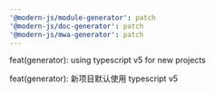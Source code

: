 ```yaml
---
'@modern-js/module-generator': patch
'@modern-js/doc-generator': patch
'@modern-js/mwa-generator': patch
---
```


feat(generator): using typescript v5 for new projects

feat(generator): 新项目默认使用 typescript v5
